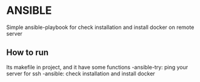 # ANSIBLE 
Simple ansible-playbook for check installation and install docker on remote server
## How to run 
Its makefile in project, and it have some functions
-ansible-try: ping your server for ssh
-ansible: check installation and install docker
